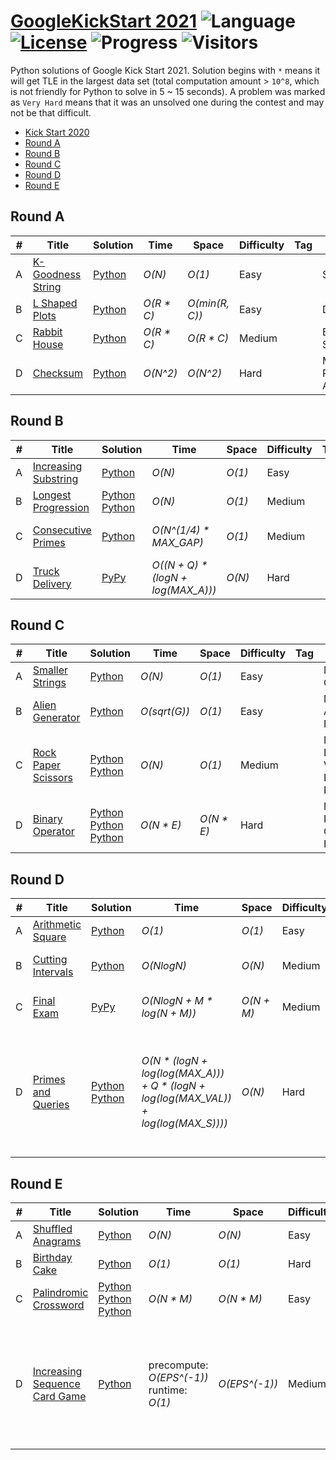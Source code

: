 # [GoogleKickStart 2021](https://codingcompetitions.withgoogle.com/kickstart) ![Language](https://img.shields.io/badge/language-Python-orange.svg) [![License](https://img.shields.io/badge/license-MIT-blue.svg)](./LICENSE) ![Progress](https://img.shields.io/badge/progress-20%20%2F%2020-ff69b4.svg) ![Visitors](https://visitor-badge.laobi.icu/badge?page_id=kamyu104.googlekickstart.2021)

Python solutions of Google Kick Start 2021. Solution begins with `*` means it will get TLE in the largest data set (total computation amount > `10^8`, which is not friendly for Python to solve in 5 ~ 15 seconds). A problem was marked as `Very Hard` means that it was an unsolved one during the contest and may not be that difficult.

* [Kick Start 2020](https://github.com/kamyu104/GoogleKickStart-2020)
* [Round A](https://github.com/kamyu104/GoogleKickStart-2021#round-a)
* [Round B](https://github.com/kamyu104/GoogleKickStart-2021#round-b)
* [Round C](https://github.com/kamyu104/GoogleKickStart-2021#round-c)
* [Round D](https://github.com/kamyu104/GoogleKickStart-2021#round-d)
* [Round E](https://github.com/kamyu104/GoogleKickStart-2021#round-e)

## Round A
| # | Title | Solution | Time | Space | Difficulty | Tag | Note |
|---| ----- | -------- | ---- | ----- | ---------- | --- | ---- |
|A| [K-Goodness String](https://codingcompetitions.withgoogle.com/kickstart/round/0000000000436140/000000000068cca3)| [Python](./Round%20A/k_goodness_string.py)| _O(N)_ | _O(1)_ | Easy | | String |
|B| [L Shaped Plots](https://codingcompetitions.withgoogle.com/kickstart/round/0000000000436140/000000000068c509)| [Python](./Round%20A/l_shaped_plots.py) | _O(R * C)_ | _O(min(R, C))_ | Easy | | DP |
|C| [Rabbit House](https://codingcompetitions.withgoogle.com/kickstart/round/0000000000436140/000000000068cb14)| [Python](./Round%20A/rabbit_house.py)| _O(R * C)_ | _O(R * C)_ | Medium | | Bucket Sort, BFS |
|D| [Checksum](https://codingcompetitions.withgoogle.com/kickstart/round/0000000000436140/000000000068c2c3)| [Python](./Round%20A/checksum.py) | _O(N^2)_ | _O(N^2)_ | Hard | | MST, Prim's Algorithm |

## Round B
| # | Title | Solution | Time | Space | Difficulty | Tag | Note |
|---| ----- | -------- | ---- | ----- | ---------- | --- | ---- |
|A| [Increasing Substring](https://codingcompetitions.withgoogle.com/kickstart/round/0000000000435a5b/000000000077a882)| [Python](./Round%20B/increasing_substring.py)| _O(N)_ | _O(1)_ | Easy | | String |
|B| [Longest Progression](https://codingcompetitions.withgoogle.com/kickstart/round/0000000000436140/000000000068c509)| [Python](./Round%20B/longest_progression.py) [Python](./Round%20B/longest_progression2.py) | _O(N)_ | _O(1)_ | Medium | | DP |
|C| [Consecutive Primes](https://codingcompetitions.withgoogle.com/kickstart/round/0000000000435a5b/000000000077a8e6)| [Python](./Round%20B/consecutive_primes.py)| _O(N^(1/4) * MAX_GAP)_ | _O(1)_ | Medium | | Math, Prime Gap |
|D| [Truck Delivery](https://codingcompetitions.withgoogle.com/kickstart/round/0000000000435a5b/000000000077a885)| [PyPy](./Round%20B/truck_delivery.py) | _O((N + Q) * (logN + log(MAX_A)))_ | _O(N)_ | Hard | | DFS, Segment Tree |

## Round C
| # | Title | Solution | Time | Space | Difficulty | Tag | Note |
|---| ----- | -------- | ---- | ----- | ---------- | --- | ---- |
|A| [Smaller Strings](https://codingcompetitions.withgoogle.com/kickstart/round/0000000000435c44/00000000007ebe5e)| [Python](./Round%20C/smaller_strings.py)| _O(N)_ | _O(1)_ | Easy | | Math, Counting |
|B| [Alien Generator](https://codingcompetitions.withgoogle.com/kickstart/round/0000000000435c44/00000000007ec1cb)| [Python](./Round%20C/alien_generator.py) | _O(sqrt(G))_ | _O(1)_ | Easy | | Math, Arithmetic Progression |
|C| [Rock Paper Scissors](https://codingcompetitions.withgoogle.com/kickstart/round/0000000000435c44/00000000007ec28e)| [Python](./Round%20C/rock_paper_scissors.py) [Python](./Round%20C/rock_paper_scissors2.py) | _O(N)_ | _O(1)_ | Medium | | Math, Expected Value, DP, Backtracing, Precompute |
|D| [Binary Operator](https://codingcompetitions.withgoogle.com/kickstart/round/0000000000435c44/00000000007ec290)| [Python](./Round%20C/binary_operator.py) [Python](./Round%20C/binary_operator2.py) [Python](./Round%20C/binary_operator3.py) | _O(N * E)_ | _O(N * E)_ | Hard | | Math, Polynomial Calculator, Hash |

## Round D
| # | Title | Solution | Time | Space | Difficulty | Tag | Note |
|---| ----- | -------- | ---- | ----- | ---------- | --- | ---- |
|A| [Arithmetic Square](https://codingcompetitions.withgoogle.com/kickstart/round/00000000004361e3/000000000082b813)| [Python](./Round%20D/arithmetic_square.py)| _O(1)_ | _O(1)_ | Easy | | Math, Counting |
|B| [Cutting Intervals](https://codingcompetitions.withgoogle.com/kickstart/round/00000000004361e3/000000000082b933)| [Python](./Round%20D/cutting_intervals.py) | _O(NlogN)_ | _O(N)_ | Medium | | Line Sweep, Greedy |
|C| [Final Exam](https://codingcompetitions.withgoogle.com/kickstart/round/00000000004361e3/000000000082bffc)| [PyPy](./Round%20D/final_exam.py)| _O(NlogN + M * log(N + M))_ | _O(N + M)_ | Medium | | Skip List, Binary Search |
|D| [Primes and Queries](https://codingcompetitions.withgoogle.com/kickstart/round/00000000004361e3/000000000082bcf4)| [Python](./Round%20D/primes_and_queries.py) [Python](./Round%20D/primes_and_queries2.py) | _O(N * (logN + log(log(MAX_A))) + Q * (logN + log(log(MAX_VAL)) + log(log(MAX_S))))_ | _O(N)_ | Hard | | BIT, Fenwick Tree, LTE, Lifting The Exponent Lemma, Binary Search |

## Round E
| # | Title | Solution | Time | Space | Difficulty | Tag | Note |
|---| ----- | -------- | ---- | ----- | ---------- | --- | ---- |
|A| [Shuffled Anagrams](https://codingcompetitions.withgoogle.com/kickstart/round/000000000043585c/000000000085a152)| [Python](./Round%20E/shuffled_anagrams.py)| _O(N)_ | _O(N)_ | Easy | | String, Grouping |
|B| [Birthday Cake](https://codingcompetitions.withgoogle.com/kickstart/round/000000000043585c/000000000085a285)| [Python](./Round%20E/birthday_cake.py) | _O(1)_ | _O(1)_ | Hard | | Math, Greedy |
|C| [Palindromic Crossword](https://codingcompetitions.withgoogle.com/kickstart/round/000000000043585c/0000000000859dcd)| [Python](./Round%20E/palindromic_crossword.py) [Python](./Round%20E/palindromic_crossword2.py) [Python](./Round%20E/palindromic_crossword3.py) | _O(N * M)_ | _O(N * M)_ | Easy | | Graph, BFS, DFS, Union Find |
|D| [Increasing Sequence Card Game](https://codingcompetitions.withgoogle.com/kickstart/round/000000000043585c/000000000085a709)| [Python](./Round%20E/increasing_sequence_card_game.py) | precompute: _O(EPS^(-1))_<br>runtime: _O(1)_ | _O(EPS^(-1))_ | Medium | | Math, Expected Value, Harmonic Series, DP, Precompute, Series Estimation with Integrals |
